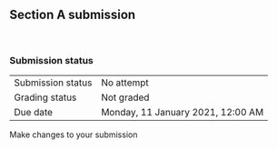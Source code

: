 <h2>Section A submission</h2> 

<h3>Submission status</h3><table>
<tbody><tr>
<td>Submission status</td>
<td>No attempt</td>
</tr>
<tr>
<td>Grading status</td>
<td>Not graded</td>
</tr>
<tr>
<td>Due date</td>
<td>Monday, 11 January 2021, 12:00 AM</td>
</tr>

</tbody>
</table>



Make changes to your submission



